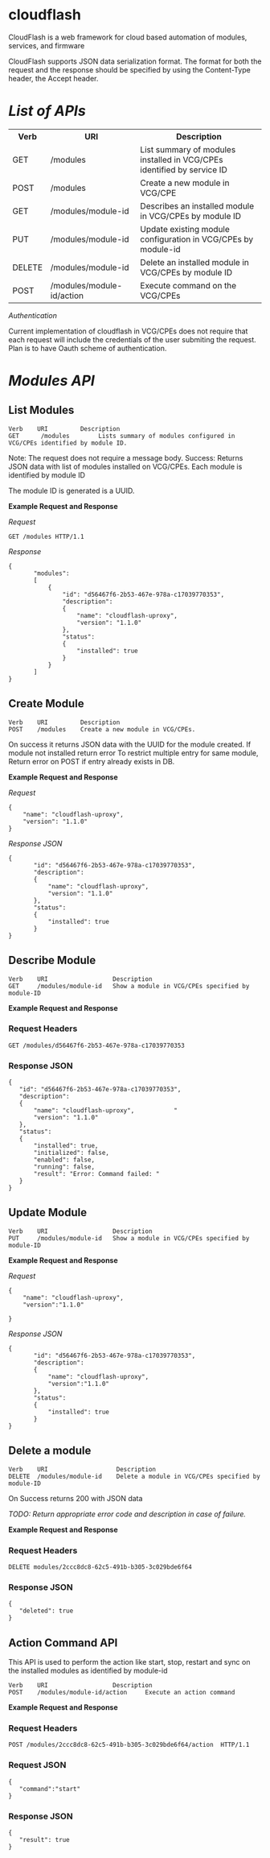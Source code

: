 cloudflash
==========

CloudFlash is a web framework for cloud based automation of modules, services, and firmware

CloudFlash supports JSON data serialization format. The format for both the request and the response
should be specified by using the Content-Type header, the Accept header.

*List of APIs*
=============

<table>
  <tr>
    <th>Verb</th><th>URI</th><th>Description</th>
  </tr>
  <tr>
    <td>GET</td><td>/modules</td><td>List summary of modules installed in VCG/CPEs identified by service ID</td>
  </tr>
  <tr>
    <td>POST</td><td>/modules</td><td>Create a new module in VCG/CPE </td>
  </tr>
  <tr>
    <td>GET</td><td>/modules/module-id</td><td>Describes an installed module in VCG/CPEs by module ID</td>
  </tr>
   <tr>
    <td>PUT</td><td>/modules/module-id</td><td>Update existing module configuration in VCG/CPEs by module-id </td>
  </tr>
  <tr>
    <td>DELETE</td><td>/modules/module-id</td><td>Delete an installed module in VCG/CPEs by module ID</td>
  </tr>
  
  <tr>
    <td>POST</td><td>/modules/module-id/action</td><td>Execute command on the VCG/CPEs </td>
  </tr>

</table>


*Authentication*

Current implementation of cloudflash in VCG/CPEs does not require that each request will include the credentials of
the user submiting the request.
Plan is to have Oauth scheme of authentication.

*Modules API*
==============

 List Modules
--------------

    Verb	URI	        Description
    GET	     /modules	     Lists summary of modules configured in VCG/CPEs identified by module ID.


Note: The request does not require a message body.
Success: Returns JSON data with list of modules installed on VCG/CPEs. Each module is identified by module ID

The module ID is generated is a UUID.

**Example Request and Response**

*Request*

    GET /modules HTTP/1.1

*Response*

```
{
       "modules":
       [
           {
               "id": "d56467f6-2b53-467e-978a-c17039770353",
               "description":
               {
                   "name": "cloudflash-uproxy",                   
                   "version": "1.1.0"
               },
               "status":
               {
                   "installed": true
               }
           }
       ]
}

```

Create Module
---------------


    Verb	URI	        Description
    POST	/modules	Create a new module in VCG/CPEs.


On success it returns JSON data with the UUID for the module created.
If module not installed return error
To restrict multiple entry for same module, Return error on POST if entry already exists in DB.

**Example Request and Response**

*Request*

```
{
    "name": "cloudflash-uproxy",
    "version": "1.1.0"
}

```

*Response JSON*

```
{
       "id": "d56467f6-2b53-467e-978a-c17039770353",
       "description":
       {
           "name": "cloudflash-uproxy",           
           "version": "1.1.0"
       },
       "status":
       {
           "installed": true
       }
}

```

Describe Module
----------------

    Verb	URI	                 Description
    GET	    /modules/module-id	 Show a module in VCG/CPEs specified by module-ID

**Example Request and Response**

### Request Headers

    GET /modules/d56467f6-2b53-467e-978a-c17039770353

### Response JSON

    {
       "id": "d56467f6-2b53-467e-978a-c17039770353",
       "description":
       {
           "name": "cloudflash-uproxy",           "
           "version": "1.1.0"
       },
       "status":
       {
           "installed": true,
           "initialized": false,
           "enabled": false,
           "running": false,
           "result": "Error: Command failed: "
       }
    }



Update Module
----------------

    Verb	URI	                 Description
    PUT	    /modules/module-id	 Show a module in VCG/CPEs specified by module-ID

**Example Request and Response**

*Request*
```
{
    "name": "cloudflash-uproxy",
    "version":"1.1.0"
 
}
```

*Response JSON*

```
{
       "id": "d56467f6-2b53-467e-978a-c17039770353",
       "description":
       {
           "name": "cloudflash-uproxy",
           "version":"1.1.0"
       },
       "status":
       {
           "installed": true
       }
}

```


Delete a module
----------------

    Verb	URI	                  Description
    DELETE	/modules/module-id	  Delete a module in VCG/CPEs specified by module-ID

On Success returns 200 with JSON data

*TODO: Return appropriate error code and description in case of failure.*

**Example Request and Response**

### Request Headers

    DELETE modules/2ccc8dc8-62c5-491b-b305-3c029bde6f64 

### Response JSON

    {
       "deleted": true
    }


Action Command API
------------------
This API is used to perform the action like start, stop, restart and sync on the installed modules as identified by module-id

    Verb	URI	                 Description
    POST	/modules/module-id/action	  Execute an action command

**Example Request and Response**

### Request Headers

    POST /modules/2ccc8dc8-62c5-491b-b305-3c029bde6f64/action  HTTP/1.1

### Request JSON

    {
       "command":"start"
    }

### Response JSON

    {
       "result": true
    }

